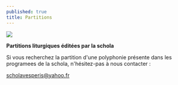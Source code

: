 ```yaml
---
published: true
title: Partitions
---
```

![](/images/2013-05-04-partition-salutaris-2.jpg)

**Partitions liturgiques éditées par la schola**

Si vous recherchez la partition d'une polyphonie présente dans les programees de la schola, n'hésitez-pas à nous contacter :

[scholavesperis@yahoo.fr](mailto:scholavesperis@yahoo.fr)
